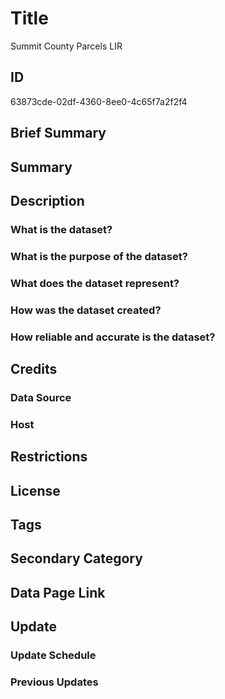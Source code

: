 # Title

Summit County Parcels LIR

## ID

63873cde-02df-4360-8ee0-4c65f7a2f2f4

## Brief Summary

## Summary

## Description

### What is the dataset?

### What is the purpose of the dataset?

### What does the dataset represent?

### How was the dataset created?

### How reliable and accurate is the dataset?

## Credits

### Data Source

### Host

## Restrictions

## License

## Tags

## Secondary Category

## Data Page Link

## Update

### Update Schedule

### Previous Updates
